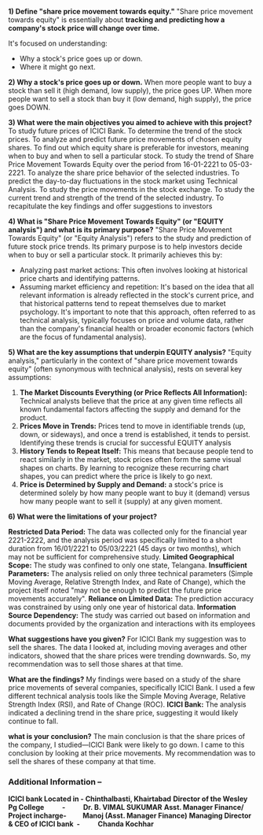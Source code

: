 **1) Define "share price movement towards equity."**
"Share price movement towards equity" is essentially about **tracking and predicting how a company's stock price will change over time.**

It's focused on understanding:
- Why a stock's price goes up or down.
- Where it might go next.

**2) Why a stock's price goes up or down.**
When more people want to buy a stock than sell it (high demand, low supply), the price goes UP.
When more people want to sell a stock than buy it (low demand, high supply), the price goes DOWN.

**3) What were the main objectives you aimed to achieve with this project?**
To study future prices of ICICI Bank.
To determine the trend of the stock prices.
To analyze and predict future price movements of chosen equity shares.
To find out which equity share is preferable for investors, meaning when to buy and when to sell a particular stock.
To study the trend of Share Price Movement Towards Equity over the period from 16-01-2221 to 05-03-2221.
To analyze the share price behavior of the selected industries.
To predict the day-to-day fluctuations in the stock market using Technical Analysis.
To study the price movements in the stock exchange.
To study the current trend and strength of the trend of the selected industry.
To recapitulate the key findings and offer suggestions to investors

**4) What is "Share Price Movement Towards Equity" (or "EQUITY analysis") and what is its primary purpose?**
"Share Price Movement Towards Equity" (or "Equity Analysis") refers to the study and prediction of future stock price trends.
Its primary purpose is to help investors decide when to buy or sell a particular stock.
It primarily achieves this by:
- Analyzing past market actions: This often involves looking at historical price charts and identifying patterns.
- Assuming market efficiency and repetition: It's based on the idea that all relevant information is already reflected in the stock's current price, and that historical patterns tend to repeat themselves due to market psychology.
It's important to note that this approach, often referred to as technical analysis, typically focuses on price and volume data, rather than the company's financial health or broader economic factors (which are the focus of fundamental analysis).

**5) What are the key assumptions that underpin EQUITY analysis?**
"Equity analysis," particularly in the context of "share price movement towards equity" (often synonymous with technical analysis), rests on several key assumptions:

1. **The Market Discounts Everything (or Price Reflects All Information):** Technical analysts believe that the price at any given time reflects all known fundamental factors affecting the supply and demand for the product.
2. **Prices Move in Trends:** Prices tend to move in identifiable trends (up, down, or sideways), and once a trend is established, it tends to persist. Identifying these trends is crucial for successful EQUITY analysis
3. **History Tends to Repeat Itself:** This means that because people tend to react similarly in the market, stock prices often form the same visual shapes on charts. By learning to recognize these recurring chart shapes, you can predict where the price is likely to go next.
4. **Price is Determined by Supply and Demand:** a stock's price is determined solely by how many people want to buy it (demand) versus how many people want to sell it (supply) at any given moment.

**6) What were the limitations of your project?**

**Restricted Data Period:** The data was collected only for the financial year 2221-2222, and the analysis period was specifically limited to a short duration from 16/01/2221 to 05/03/2221 (45 days or two months), which may not be sufficient for comprehensive study.
**Limited Geographical Scope:** The study was confined to only one state, Telangana.
**Insufficient Parameters:** The analysis relied on only three technical parameters (Simple Moving Average, Relative Strength Index, and Rate of Change), which the project itself noted "may not be enough to predict the future price movements accurately".
**Reliance on Limited Data:** The prediction accuracy was constrained by using only one year of historical data.
**Information Source Dependency:** The study was carried out based on information and documents provided by the organization and interactions with its employees

**What suggestions have you given?**
For ICICI Bank my suggestion was to sell the shares. The data I looked at, including moving averages and other indicators, showed that the share prices were trending downwards. So, my recommendation was to sell those shares at that time.

**What are the findings?**
My findings were based on a study of the share price movements of several companies, specifically ICICI Bank. I used a few different technical analysis tools like the Simple Moving Average, Relative Strength Index (RSI), and Rate of Change (ROC).
**ICICI Bank:** The analysis indicated a declining trend in the share price, suggesting it would likely continue to fall.

**what is your conclusion?**
The main conclusion is that the share prices of the company, I studied—ICICI Bank were likely to go down. I came to this conclusion by looking at their price movements. My recommendation was to sell the shares of these company at that time.

### Additional Information –

**ICICI bank Located in                            -         Chinthalbasti, Khairtabad**
**Director of the Wesley Pg College           -           Dr. B. VIMAL SUKUMAR**
**Asst. Manager Finance/ Project incharge-          Manoj (Asst. Manager Finance)**
**Managing Director & CEO of ICICI bank  -           Chanda Kochhar**